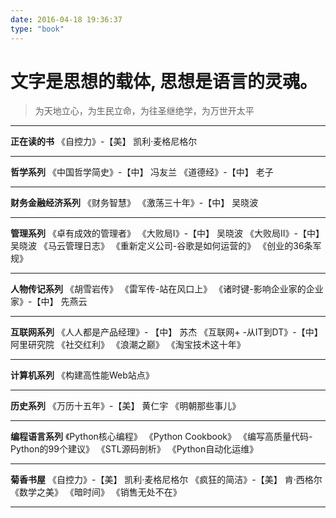 ```yaml
---
date: 2016-04-18 19:36:37
type: "book"
---
```


# 文字是思想的载体, 思想是语言的灵魂。

> 为天地立心，为生民立命，为往圣继绝学，为万世开太平


----------


**正在读的书**
《自控力》-【美】 凯利·麦格尼格尔


----------


**哲学系列**
《中国哲学简史》-【中】 冯友兰
《道德经》-【中】 老子


----------


**财务金融经济系列**
《财务智慧》
《激荡三十年》-【中】 吴晓波


----------


**管理系列**
《卓有成效的管理者》
《大败局Ⅰ》-【中】 吴晓波
《大败局Ⅱ》-【中】 吴晓波
《马云管理日志》
《重新定义公司-谷歌是如何运营的》
《创业的36条军规》


----------


**人物传记系列**
《胡雪岩传》
《雷军传-站在风口上》
《诸时键-影响企业家的企业家》-【中】 先燕云


----------


**互联网系列**
《人人都是产品经理》- 【中】 苏杰
《互联网+ -从IT到DT》-【中】 阿里研究院
《社交红利》
《浪潮之巅》
《淘宝技术这十年》

----------


**计算机系列**
《构建高性能Web站点》


----------

**历史系列**
《万历十五年》-【美】 黄仁宇
《明朝那些事儿》

----------


**编程语言系列**
《Python核心编程》
《Python Cookbook》
《编写高质量代码-Python的99个建议》
《STL源码剖析》
《Python自动化运维》


----------


**菊香书屋**
《自控力》-【美】 凯利·麦格尼格尔
《疯狂的简洁》-【美】 肯·西格尔
《数学之美》
《暗时间》
《销售无处不在》


----------
